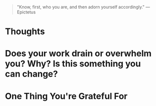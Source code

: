 
> \"Know, first, who you are, and then adorn yourself accordingly.\" — Epictetus

# Thoughts

# Does your work drain or overwhelm you? Why? Is this something you can change?

# One Thing You're Grateful For

